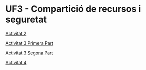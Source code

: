 # UF3 - Compartició de recursos i seguretat

[Activitat 2](Activitat2.md)

[Activitat 3 Primera Part](Activitat3_primera_part.md)

[Activitat 3 Segona Part](Activitat3_segona_part.md)

[Activitat 4](Activitat_4.md)
